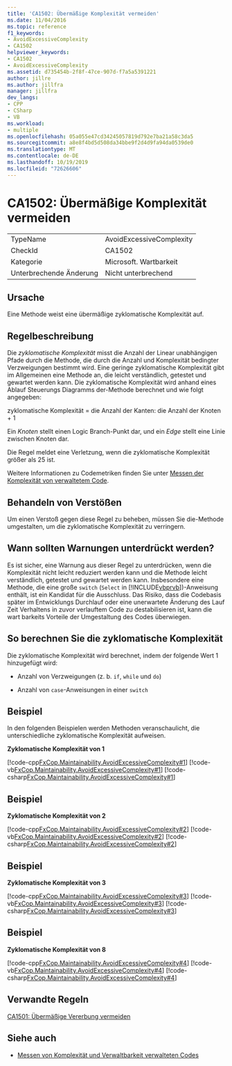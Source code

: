 ```yaml
---
title: 'CA1502: Übermäßige Komplexität vermeiden'
ms.date: 11/04/2016
ms.topic: reference
f1_keywords:
- AvoidExcessiveComplexity
- CA1502
helpviewer_keywords:
- CA1502
- AvoidExcessiveComplexity
ms.assetid: d735454b-2f8f-47ce-907d-f7a5a5391221
author: jillre
ms.author: jillfra
manager: jillfra
dev_langs:
- CPP
- CSharp
- VB
ms.workload:
- multiple
ms.openlocfilehash: 05a055e47cd34245057819d792e7ba21a58c3da5
ms.sourcegitcommit: a8e8f4bd5d508da34bbe9f2d4d9fa94da0539de0
ms.translationtype: MT
ms.contentlocale: de-DE
ms.lasthandoff: 10/19/2019
ms.locfileid: "72626606"
---
```

# <a name="ca1502-avoid-excessive-complexity"></a>CA1502: Übermäßige Komplexität vermeiden

|||
|-|-|
|TypeName|AvoidExcessiveComplexity|
|CheckId|CA1502|
|Kategorie|Microsoft. Wartbarkeit|
|Unterbrechende Änderung|Nicht unterbrechend|

## <a name="cause"></a>Ursache

Eine Methode weist eine übermäßige zyklomatische Komplexität auf.

## <a name="rule-description"></a>Regelbeschreibung

Die *zyklomatische Komplexität* misst die Anzahl der Linear unabhängigen Pfade durch die Methode, die durch die Anzahl und Komplexität bedingter Verzweigungen bestimmt wird. Eine geringe zyklomatische Komplexität gibt im Allgemeinen eine Methode an, die leicht verständlich, getestet und gewartet werden kann. Die zyklomatische Komplexität wird anhand eines Ablauf Steuerungs Diagramms der-Methode berechnet und wie folgt angegeben:

zyklomatische Komplexität = die Anzahl der Kanten: die Anzahl der Knoten + 1

Ein *Knoten* stellt einen Logic Branch-Punkt dar, und ein *Edge* stellt eine Linie zwischen Knoten dar.

Die Regel meldet eine Verletzung, wenn die zyklomatische Komplexität größer als 25 ist.

Weitere Informationen zu Codemetriken finden Sie unter [Messen der Komplexität von verwaltetem Code](../code-quality/code-metrics-values.md).

## <a name="how-to-fix-violations"></a>Behandeln von Verstößen

Um einen Verstoß gegen diese Regel zu beheben, müssen Sie die-Methode umgestalten, um die zyklomatische Komplexität zu verringern.

## <a name="when-to-suppress-warnings"></a>Wann sollten Warnungen unterdrückt werden?

Es ist sicher, eine Warnung aus dieser Regel zu unterdrücken, wenn die Komplexität nicht leicht reduziert werden kann und die Methode leicht verständlich, getestet und gewartet werden kann. Insbesondere eine Methode, die eine große `switch` (`Select` in [!INCLUDE[vbprvb](../code-quality/includes/vbprvb_md.md)])-Anweisung enthält, ist ein Kandidat für die Ausschluss. Das Risiko, dass die Codebasis später im Entwicklungs Durchlauf oder eine unerwartete Änderung des Lauf Zeit Verhaltens in zuvor verlauftem Code zu destabilisieren ist, kann die wart barkeits Vorteile der Umgestaltung des Codes überwiegen.

## <a name="how-cyclomatic-complexity-is-calculated"></a>So berechnen Sie die zyklomatische Komplexität

Die zyklomatische Komplexität wird berechnet, indem der folgende Wert 1 hinzugefügt wird:

- Anzahl von Verzweigungen (z. b. `if`, `while` und `do`)

- Anzahl von `case`-Anweisungen in einer `switch`

## <a name="example"></a>Beispiel

In den folgenden Beispielen werden Methoden veranschaulicht, die unterschiedliche zyklomatische Komplexität aufweisen.

**Zyklomatische Komplexität von 1**

[!code-cpp[FxCop.Maintainability.AvoidExcessiveComplexity#1](../code-quality/codesnippet/CPP/ca1502-avoid-excessive-complexity_1.cpp)]
[!code-vb[FxCop.Maintainability.AvoidExcessiveComplexity#1](../code-quality/codesnippet/VisualBasic/ca1502-avoid-excessive-complexity_1.vb)]
[!code-csharp[FxCop.Maintainability.AvoidExcessiveComplexity#1](../code-quality/codesnippet/CSharp/ca1502-avoid-excessive-complexity_1.cs)]

## <a name="example"></a>Beispiel

**Zyklomatische Komplexität von 2**

[!code-cpp[FxCop.Maintainability.AvoidExcessiveComplexity#2](../code-quality/codesnippet/CPP/ca1502-avoid-excessive-complexity_2.cpp)]
[!code-vb[FxCop.Maintainability.AvoidExcessiveComplexity#2](../code-quality/codesnippet/VisualBasic/ca1502-avoid-excessive-complexity_2.vb)]
[!code-csharp[FxCop.Maintainability.AvoidExcessiveComplexity#2](../code-quality/codesnippet/CSharp/ca1502-avoid-excessive-complexity_2.cs)]

## <a name="example"></a>Beispiel

**Zyklomatische Komplexität von 3**

[!code-cpp[FxCop.Maintainability.AvoidExcessiveComplexity#3](../code-quality/codesnippet/CPP/ca1502-avoid-excessive-complexity_3.cpp)]
[!code-vb[FxCop.Maintainability.AvoidExcessiveComplexity#3](../code-quality/codesnippet/VisualBasic/ca1502-avoid-excessive-complexity_3.vb)]
[!code-csharp[FxCop.Maintainability.AvoidExcessiveComplexity#3](../code-quality/codesnippet/CSharp/ca1502-avoid-excessive-complexity_3.cs)]

## <a name="example"></a>Beispiel

**Zyklomatische Komplexität von 8**

[!code-cpp[FxCop.Maintainability.AvoidExcessiveComplexity#4](../code-quality/codesnippet/CPP/ca1502-avoid-excessive-complexity_4.cpp)]
[!code-vb[FxCop.Maintainability.AvoidExcessiveComplexity#4](../code-quality/codesnippet/VisualBasic/ca1502-avoid-excessive-complexity_4.vb)]
[!code-csharp[FxCop.Maintainability.AvoidExcessiveComplexity#4](../code-quality/codesnippet/CSharp/ca1502-avoid-excessive-complexity_4.cs)]

## <a name="related-rules"></a>Verwandte Regeln

[CA1501: Übermäßige Vererbung vermeiden](../code-quality/ca1501.md)

## <a name="see-also"></a>Siehe auch

- [Messen von Komplexität und Verwaltbarkeit verwalteten Codes](../code-quality/code-metrics-values.md)
